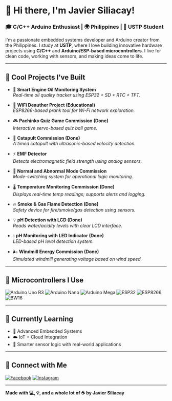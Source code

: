 # 👋 Hi there, I'm Javier Siliacay!

### 🎓 C/C++ Arduino Enthusiast | 🌍 Philippines | 🏫 USTP Student

I'm a passionate embedded systems developer and Arduino creator from the Philippines. I study at **USTP**, where I love building innovative hardware projects using **C/C++** and **Arduino/ESP-based microcontrollers**. I live for clean code, working with sensors, and making ideas come to life.

---

## 🚀 Cool Projects I've Built

- 🔧 **Smart Engine Oil Monitoring System**  
  *Real-time oil quality tracker using ESP32 + SD + RTC + TFT.*

- 📡 **WiFi Deauther Project (Educational)**  
  *ESP8266-based prank tool for Wi-Fi network exploration.*

- 🎮 **Pachinko Quiz Game Commission (Done)**  
  *Interactive servo-based quiz ball game.*

- 🎯 **Catapult Commission (Done)**  
  *A timed catapult with ultrasonic-based velocity detection.*

- ⚡ **EMF Detector**  
  *Detects electromagnetic field strength using analog sensors.*

- 🧪 **Normal and Abnormal Mode Commission**  
  *Mode-switching system for operational logic monitoring.*

- 🌡️ **Temperature Monitoring Commission (Done)**  
  *Displays real-time temp readings; supports alerts and logging.*

- 🔥 **Smoke & Gas Flame Detection (Done)**  
  *Safety device for fire/smoke/gas detection using sensors.*

- 💡 **pH Detection with LCD (Done)**  
  *Reads water/acidity levels with clear LCD interface.*

- 💧 **pH Monitoring with LED Indicator (Done)**  
  *LED-based pH level detection system.*

- 🌬️ **Windmill Energy Commission (Done)**  
  *Simulated windmill generating voltage based on wind speed.*

---

## 🧠 Microcontrollers I Use

![Arduino Uno R3](https://img.shields.io/badge/Arduino%20Uno-00979D?style=for-the-badge&logo=arduino&logoColor=white)
![Arduino Nano](https://img.shields.io/badge/Arduino%20Nano-00979D?style=for-the-badge&logo=arduino&logoColor=white)
![Arduino Mega](https://img.shields.io/badge/Arduino%20Mega-00979D?style=for-the-badge&logo=arduino&logoColor=white)
![ESP32](https://img.shields.io/badge/ESP32-2C3E50?style=for-the-badge)
![ESP8266](https://img.shields.io/badge/ESP8266-4B4B4B?style=for-the-badge)
![BW16](https://img.shields.io/badge/BW16-ff9800?style=for-the-badge)

---

## 🌱 Currently Learning

- 🔬 Advanced Embedded Systems  
- ☁️ IoT + Cloud Integration  
- 🧠 Smarter sensor logic with real-world applications

---

## 📲 Connect with Me

[![Facebook](https://img.shields.io/badge/Facebook-1877F2?style=for-the-badge&logo=facebook&logoColor=white)](https://www.facebook.com/siliacayjavier/)
[![Instagram](https://img.shields.io/badge/Instagram-E4405F?style=for-the-badge&logo=instagram&logoColor=white)](https://www.instagram.com/yaboi_vier)

---

**Made with 💻, 💡, and a whole lot of ☕ by Javier Siliacay**

